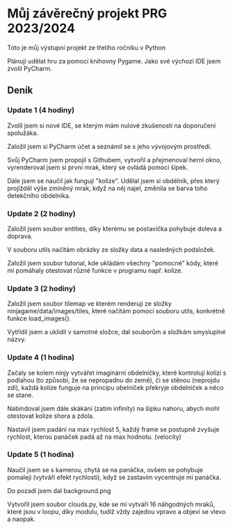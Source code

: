 # Můj závěrečný projekt PRG 2023/2024
Toto je můj výstupní projekt ze třetího ročníku v Python

Plánuji udělat hru za pomocí knihovny Pygame.
Jako své výchozí IDE jsem zvolil PyCharm.

## Deník
### Update 1 (4 hodiny)

Zvolil jsem si nové IDE, se kterým mám nulové zkušenosti na doporučení spolužáka.

Založil jsem si PyCharm účet a seznámil se s jeho vývojovým prostředí.

Svůj PyCharm jsem propojil s Githubem, vytvořil a přejmenoval herní okno, vyrenderoval jsem si 
první mrak, který se ovládá pomocí šípek. 

Dále jsem se naučil jak fungují "kolize". Udělal jsem si obdélník, přes který projížděl výše zmíněný mrak, když na něj najel, změnila se barva toho detekčního obdelníka.

### Update 2 (2 hodiny)

Založil jsem soubor entities, díky kterému se postavička pohybuje doleva a doprava. 

V souboru utils načítám obrázky ze složky data a nasledných podsložek.  

Založil jsem soubor tutorial, kde ukládám všechny "pomocné" kódy, které mi pomáhaly otestovat různé funkce v programu např. kolize.

### Update 3 (2 hodiny)

Založil jsem soubor tilemap ve kterém renderuji ze složky ninjagame/data/images/tiles, které načítám pomocí souboru utils, konkrétně funkce load_images().

Vytřídil jsem a uklidil v samotné složce, dal souborům a složkám smysluplné názvy.  

### Update 4 (1 hodina)

Začaly se kolem ninjy vytvářet imaginární obdelníčky, které kontrolují kolizi s podlahou (to způsobí, že se nepropadnu do země), či se stěnou (neprojdu zdí), každá kolize funguje na principu obelníček překryje obdelníček a něco se stane.

Nabindoval jsem dále skákání (zatím infinity) na šipku nahoru, abych mohl otestovat kolize shora a zdola. 

Nastavil jsem padání na max rychlost 5, každý frame se postupně zvyšuje rychlost, kterou panáček padá až na max hodnotu. (velocity)

### Update 5 (1 hodina)

Naučil jsem se s kamerou, chytá se na panáčka, ovšem se pohybuje pomaleji (vytváří efekt rychlosti), když se zastavím vycentruje mi panáčka.

Do pozadí jsem dal background.png

Vytvořil jsem soubor clouds.py, kde se mi vytváří 16 náhgodných mraků, které jsou v loopu, díky modulu, tudíž vždy zajedou vpravo a objeví se vlevo a naopak.
